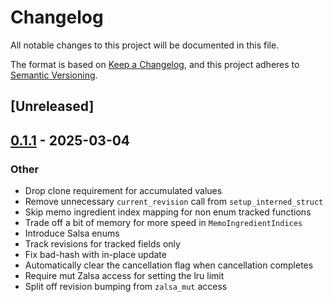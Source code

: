 # Changelog

All notable changes to this project will be documented in this file.

The format is based on [Keep a Changelog](https://keepachangelog.com/en/1.0.0/),
and this project adheres to [Semantic Versioning](https://semver.org/spec/v2.0.0.html).

## [Unreleased]

## [0.1.1](https://github.com/mitre/salsa/compare/salsa-macro-rules-v0.1.0...salsa-macro-rules-v0.1.1) - 2025-03-04

### Other

- Drop clone requirement for accumulated values
- Remove unnecessary `current_revision` call from `setup_interned_struct`
- Skip memo ingredient index mapping for non enum tracked functions
- Trade off a bit of memory for more speed in `MemoIngredientIndices`
- Introduce Salsa enums
- Track revisions for tracked fields only
- Fix bad-hash with in-place update
- Automatically clear the cancellation flag when cancellation completes
- Require mut Zalsa access for setting the lru limit
- Split off revision bumping from `zalsa_mut` access

